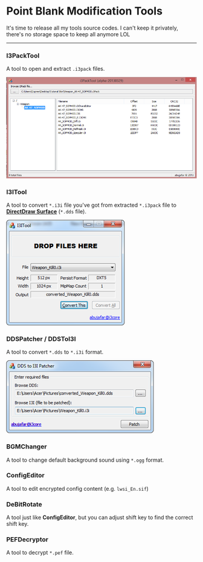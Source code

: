 # Point Blank Modification Tools

It's time to release all my tools source codes. I can't keep it privately, there's no storage space to keep all anymore LOL

---

### I3PackTool
A tool to open and extract `.i3pack` files.
 
![i3packtool](_img/i3packtool.png)

### I3ITool
A tool to convert `*.i3i` file you've got from extracted `*.i3pack` file to [**DirectDraw Surface**](https://en.wikipedia.org/wiki/DirectDraw_Surface) (`*.dds` file).

![i3itool](_img/i3itool.png)

### DDSPatcher / DDSToI3I
A tool to convert `*.dds` to `*.i3i` format.

![ddspatcher](_img/dds2i3itool.png)

### BGMChanger
A tool to change default background sound using `*.ogg` format.

### ConfigEditor
A tool to edit encrypted config content (e.g. `lwsi_En.sif`)

### DeBitRotate
A tool just like **ConfigEditor**, but you can adjust shift key to find the correct shift key.

### PEFDecryptor
A tool to decrypt `*.pef` file.
